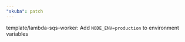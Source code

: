 ```yaml
---
"skuba": patch
---
```


template/lambda-sqs-worker: Add `NODE_ENV=production` to environment variables
